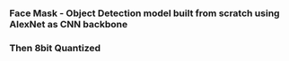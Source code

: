 ### Face Mask - Object Detection model built from scratch using AlexNet as CNN backbone
### Then 8bit Quantized